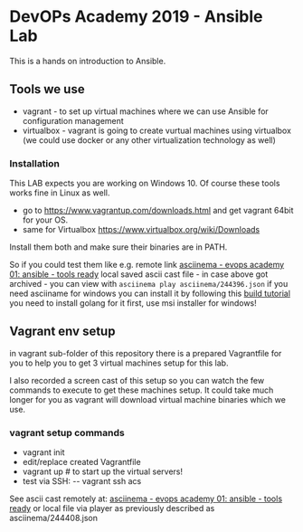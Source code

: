 # DevOPs Academy 2019 - Ansible Lab

This is a hands on introduction to Ansible.

## Tools we use
* vagrant - to set up virtual machines where we can use Ansible for configuration management
* virtualbox - vagrant is going to create vurtual machines using virtualbox (we could use docker or any other virtualization technology as well)

### Installation

This LAB expects you are working on Windows 10. Of course these tools works fine in Linux as well.

 - go to https://www.vagrantup.com/downloads.html and get vagrant 64bit for your OS.
 - same for Virtualbox https://www.virtualbox.org/wiki/Downloads

Install them both and make sure their binaries are in PATH.

So if you could test them like e.g. 
 remote link [asciinema - evops academy 01: ansible - tools ready](https://asciinema.org/a/244379)
 local saved ascii cast file - in case above got archived - you can view with `asciinema play asciinema/244396.json`
 if you need asciiname for windows you can install it by following this [build tutorial](https://asciinema.org/a/244387)
 you need to install golang for it first, use msi installer for windows!

## Vagrant env setup

in vagrant sub-folder of this repository there is a prepared Vagrantfile for you to help you to get 3 virtual machines setup for this lab.

I also recorded a screen cast of this setup so you can watch the few commands to execute to get these machines setup.
It could take much longer for you as vagrant will download virtual machine binaries which we use.

### vagrant setup commands
- vagrant init
- edit/replace created Vagrantfile
- vagrant up # to start up the virtual servers!
- test via SSH:
-- vagrant ssh acs

See ascii cast remotely at: [asciinema - evops academy 01: ansible - tools ready](https://asciinema.org/a/244408)
 or local file via player as previously described as asciinema/244408.json
